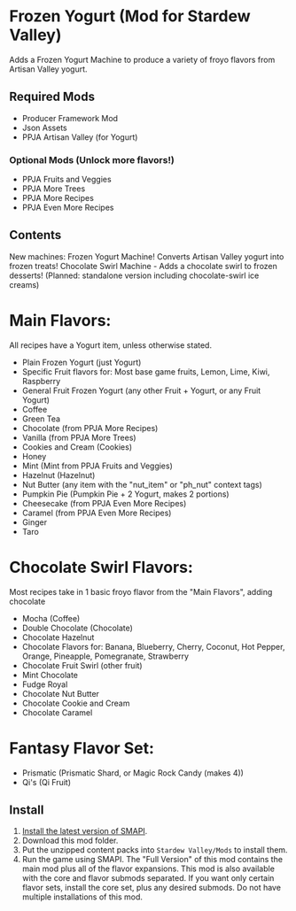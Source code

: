 # Frozen Yogurt (Mod for Stardew Valley)
Adds a Frozen Yogurt Machine to produce a variety of froyo flavors from Artisan Valley yogurt.
## Required Mods
- Producer Framework Mod
- Json Assets
- PPJA Artisan Valley (for Yogurt)
### Optional Mods (Unlock more flavors!)
- PPJA Fruits and Veggies
- PPJA More Trees
- PPJA More Recipes
- PPJA Even More Recipes
## Contents
New machines: 
Frozen Yogurt Machine! Converts Artisan Valley yogurt into frozen treats!
Chocolate Swirl Machine - Adds a chocolate swirl to frozen desserts! (Planned: standalone version including chocolate-swirl ice creams)
# Main Flavors:
All recipes have a Yogurt item, unless otherwise stated.
- Plain Frozen Yogurt (just Yogurt)
- Specific Fruit flavors for: Most base game fruits, Lemon, Lime, Kiwi, Raspberry
- General Fruit Frozen Yogurt (any other Fruit + Yogurt, or any Fruit Yogurt)
- Coffee
- Green Tea
- Chocolate (from PPJA More Recipes)
- Vanilla (from PPJA More Trees)
- Cookies and Cream (Cookies)
- Honey
- Mint (Mint from PPJA Fruits and Veggies)
- Hazelnut (Hazelnut)
- Nut Butter (any item with the "nut_item" or "ph_nut" context tags)
- Pumpkin Pie (Pumpkin Pie + 2 Yogurt, makes 2 portions)
- Cheesecake (from PPJA Even More Recipes)
- Caramel (from PPJA Even More Recipes)
- Ginger
- Taro
# Chocolate Swirl Flavors:
Most recipes take in 1 basic froyo flavor from the "Main Flavors", adding chocolate
- Mocha (Coffee)
- Double Chocolate (Chocolate)
- Chocolate Hazelnut
- Chocolate Flavors for: Banana, Blueberry, Cherry, Coconut, Hot Pepper, Orange, Pineapple, Pomegranate, Strawberry
- Chocolate Fruit Swirl (other fruit)
- Mint Chocolate
- Fudge Royal
- Chocolate Nut Butter
- Chocolate Cookie and Cream
- Chocolate Caramel
# Fantasy Flavor Set:
- Prismatic (Prismatic Shard, or Magic Rock Candy (makes 4))
- Qi's (Qi Fruit)
## Install
1. [Install the latest version of SMAPI](https://smapi.io/).
2. Download this mod folder.
3. Put the unzipped content packs into `Stardew Valley/Mods` to install them.
4. Run the game using SMAPI.
The "Full Version" of this mod contains the main mod plus all of the flavor expansions.
This mod is also available with the core and flavor submods separated. If you want only certain flavor sets, install the core set, plus any desired submods. Do not have multiple installations of this mod.